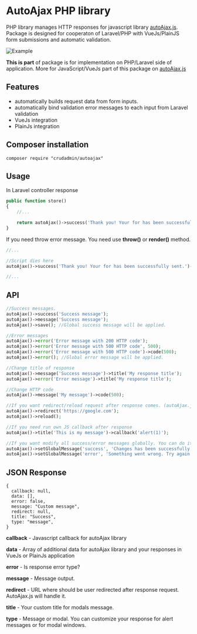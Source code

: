 # AutoAjax PHP library

PHP library manages HTTP responses for javascript library [autoAjax.js](https://github.com/crudadmin/autoajax.js). Package is designed for cooperaton of Laravel/PHP with VueJs/PlainJS form submissions and automatic validation. 

![Example](https://github.com/crudadmin/autoajax.js/raw/master/dist/example2x.gif)

**This is part** of package is for implementation on PHP/Laravel side of application. More for JavaScript/VueJs part of this package on [autoAjax.js](https://github.com/crudadmin/autoajax.js)

## Features
- automatically builds request data from form inputs.
- automatically bind validation error messages to each input from Laravel validation
- VueJs integration
- PlainJs integration

## Composer installation
`composer require "crudadmin/autoajax"`

## Usage

In Laravel controller response
```php
public function store()
{
    //...

    return autoAjax()->success('Thank you! Your for has been successfully sent.');
}
```

If you need throw error message. You need use **throw()** or **render()** method.
```php
//...

//Script dies here
autoAjax()->success('Thank you! Your for has been successfully sent.')->throw();

//...
```

## API
```php
//Success messages.
autoAjax()->success('Success message');
autoAjax()->message('Success message');
autoAjax()->save(); //Global success message will be applied.

//Error messages
autoAjax()->error('Error message with 200 HTTP code');
autoAjax()->error('Error message with 500 HTTP code', 500);
autoAjax()->error('Error message with 500 HTTP code')->code(500);
autoAjax()->error(); //Global error message will be applied.

//Change title of response
autoAjax()->message('Success message')->title('My response title');
autoAjax()->error('Error message')->title('My response title');

//Change HTTP code
autoAjax()->message('My message')->code(500);

//If you want redirect/reload request after response comes. (autoAjax.js will handle it)
autoAjax()->redirect('https://google.com');
autoAjax()->reload();

//If you need run own JS callback after response
autoAjax()->title('This is my message')->callback('alert(1)');

//If you want modify all success/error messages globally. You can do it in AppServiceProvider or somewhere else in your app configuration like that.
autoAjax()->setGlobalMessage('success', 'Changes has been successfully saved.');
autoAjax()->setGlobalMessage('error', 'Something went wrong. Try again later.');
```

## JSON Response
```
{
  callback: null,
  data: [],
  error: false,
  message: "Custom message",
  redirect: null,
  title: "Success",
  type: "message",
}
```

**callback** - Javascript callback for autoAjax library

**data** - Array of additional data for autoAjax library and your responses in VueJs or PlainJs application

**error** - Is response error type?

**message** - Message output.

**redirect** - URL where should be user redirected after response request. AutoAjax.js will handle it.

**title** - Your custom title for modals message.

**type** - Message or modal. You can customize your response for alert messages or for modal windows.

